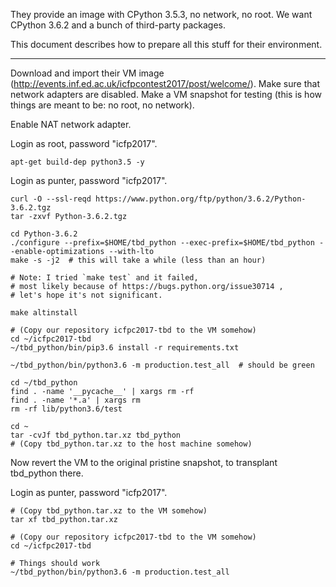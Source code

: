They provide an image with CPython 3.5.3, no network, no root.
We want CPython 3.6.2 and a bunch of third-party packages.

This document describes how to prepare all this stuff for their environment.

------------

Download and import their VM image (http://events.inf.ed.ac.uk/icfpcontest2017/post/welcome/).
Make sure that network adapters are disabled.
Make a VM snapshot for testing (this is how things are meant to be: no root, no network).

Enable NAT network adapter.

Login as root, password "icfp2017".

```
apt-get build-dep python3.5 -y
```

Login as punter, password "icfp2017".

```
curl -O --ssl-reqd https://www.python.org/ftp/python/3.6.2/Python-3.6.2.tgz
tar -zxvf Python-3.6.2.tgz

cd Python-3.6.2
./configure --prefix=$HOME/tbd_python --exec-prefix=$HOME/tbd_python --enable-optimizations --with-lto
make -s -j2  # this will take a while (less than an hour)

# Note: I tried `make test` and it failed,
# most likely because of https://bugs.python.org/issue30714 ,
# let's hope it's not significant.

make altinstall
```

```
# (Copy our repository icfpc2017-tbd to the VM somehow)
cd ~/icfpc2017-tbd
~/tbd_python/bin/pip3.6 install -r requirements.txt

~/tbd_python/bin/python3.6 -m production.test_all  # should be green
```

```
cd ~/tbd_python
find . -name '__pycache__' | xargs rm -rf
find . -name '*.a' | xargs rm
rm -rf lib/python3.6/test
```

```
cd ~
tar -cvJf tbd_python.tar.xz tbd_python
# (Copy tbd_python.tar.xz to the host machine somehow)
```

Now revert the VM to the original pristine snapshot, to transplant tbd_python there.

Login as punter, password "icfp2017".

```
# (Copy tbd_python.tar.xz to the VM somehow)
tar xf tbd_python.tar.xz

# (Copy our repository icfpc2017-tbd to the VM somehow)
cd ~/icfpc2017-tbd

# Things should work
~/tbd_python/bin/python3.6 -m production.test_all
```
